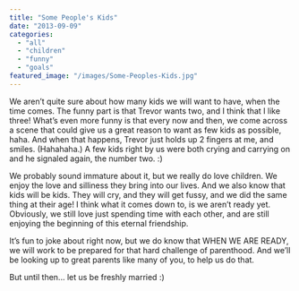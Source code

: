 ```yaml
---
title: "Some People's Kids"
date: "2013-09-09"
categories: 
  - "all"
  - "children"
  - "funny"
  - "goals"
featured_image: "/images/Some-Peoples-Kids.jpg"
---
```


We aren’t quite sure about how many kids we will want to have, when the time comes. The funny part is that Trevor wants two, and I think that I like three! What’s even more funny is that every now and then, we come across a scene that could give us a great reason to want as few kids as possible, haha. And when that happens, Trevor just holds up 2 fingers at me, and smiles. (Hahahaha.) A few kids right by us were both crying and carrying on and he signaled again, the number two. :)

We probably sound immature about it, but we really do love children. We enjoy the love and silliness they bring into our lives. And we also know that kids will be kids. They will cry, and they will get fussy, and we did the same thing at their age! I think what it comes down to, is we aren’t ready yet. Obviously, we still love just spending time with each other, and are still enjoying the beginning of this eternal friendship.

It’s fun to joke about right now, but we do know that WHEN WE ARE READY, we will work to be prepared for that hard challenge of parenthood. And we’ll be looking up to great parents like many of you, to help us do that.

But until then... let us be freshly married :)
